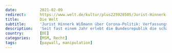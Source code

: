 ```yaml
---
date:          2021-02-09
redirect:      https://www.welt.de/kultur/plus225928505/Jurist-Hinnerk-Wissmann-ueber-Corona-Politik-Verfassungsbruch-Schlimmer.html
title:         Die Welt
subtitle:      'Jurist Hinnerk Wißmann über Corona-Politik: Verfassungsbruch? Schlimmer!'
description:   'Seit fast einem Jahr erlebt die Bundesrepublik die schärfsten Grundrechtseingriffe ihrer Geschichte. Nicht die Maßnahmen müssen sich rechtfertigen, der Begriff der „Vorsorge“ kehrt die Beweislast um. Doch Freiheit, die ihre Ungefährlichkeit beweisen muss, ist abgeschafft.'
country:       [DE]
categories:    [MSM, Recht]
tags:          [paywall, manipulation]
---
```

